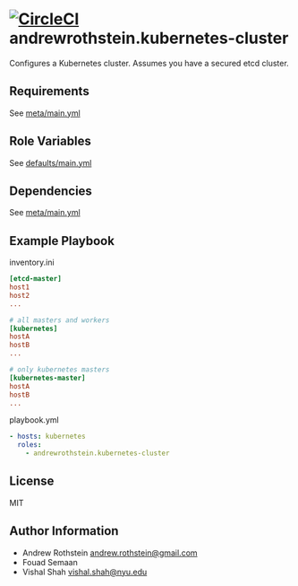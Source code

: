 [![CircleCI](https://circleci.com/gh/andrewrothstein/ansible-kubernetes-cluster.svg?style=svg)](https://circleci.com/gh/andrewrothstein/ansible-kubernetes-cluster)
andrewrothstein.kubernetes-cluster
=========

Configures a Kubernetes cluster. Assumes you have a secured etcd cluster.

Requirements
------------

See [meta/main.yml](meta/main.yml)

Role Variables
--------------

See [defaults/main.yml](defaults/main.yml)

Dependencies
------------

See [meta/main.yml](meta/main.yml)

Example Playbook
----------------

inventory.ini
```ini
[etcd-master]
host1
host2
...

# all masters and workers
[kubernetes]
hostA
hostB
...

# only kubernetes masters
[kubernetes-master]
hostA
hostB
...
```

playbook.yml
```yml
- hosts: kubernetes
  roles:
    - andrewrothstein.kubernetes-cluster
```

License
-------

MIT

Author Information
------------------

* Andrew Rothstein <andrew.rothstein@gmail.com>
* Fouad Semaan
* Vishal Shah <vishal.shah@nyu.edu>
